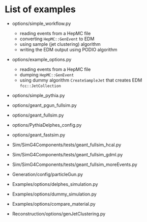 List of examples
====

* options/simple_workflow.py
  * reading events from a HepMC file
  * converting `HepMC::GenEvent` to EDM
  * using sample (jet clustering) algorithm
  * writing the EDM output using PODIO algorithm
* options/example_options.py
  * reading events from a HepMC file
  * dumping `HepMC::GenEvent`
  * using dummy algorithm `CreateSampleJet` that creates EDM `fcc::JetCollection`
* options/simple_pythia.py
* options/geant_pgun_fullsim.py
* options/geant_fullsim.py
* options/PythiaDelphes_config.py
* options/geant_fastsim.py


* Sim/SimG4Components/tests/geant_fullsim_hcal.py
* Sim/SimG4Components/tests/geant_fullsim_gdml.py
* Sim/SimG4Components/tests/geant_fullsim_moreEvents.py

* Generation/config/particleGun.py
* Examples/options/delphes_simulation.py
* Examples/options/dummy_simulation.py
* Examples/options/compare_material.py
* Reconstruction/options/genJetClustering.py
